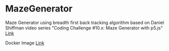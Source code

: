 # MazeGenerator
Maze Generator using breadth first back tracking algorithm based on Daniel Shiffman video series "Coding Challenge #10.x: Maze Generator with p5.js" [Link](https://www.youtube.com/watch?v=HyK_Q5rrcr4)


Docker Image [Link](https://cloud.docker.com/u/kakashi22/repository/docker/kakashi22/maze_generator)
